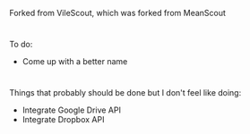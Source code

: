 Forked from VileScout, which was forked from MeanScout
#
To do:
- Come up with a better name
#
Things that probably should be done but I don't feel like doing:
- Integrate Google Drive API
- Integrate Dropbox API